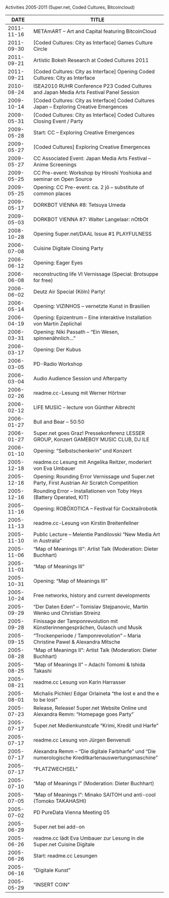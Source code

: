 Activities 2005-2011 (5uper.net, Coded Cultures, Bitcoincloud)

| DATE       | TITLE                                                                                              |
| ---------- | -------------------------------------------------------------------------------------------------- |
| 2011-11-16 | METAmART – Art and Capital featuring BitcoinCloud                                                  |
| 2011-09-30 | [Coded Cultures: City as Interface] Games Culture Circle                                           |
| 2011-09-21 | Artistic Bokeh Research at Coded Cultures 2011                                                     | 
| 2011-09-21 | [Coded Cultures: City as Interface] Opening Coded Cultures: City as Interface                      |
| 2010-08-24 | ISEA2010 RUHR Conference P23 Coded Cultures and Japan Media Arts Festival Panel Session            |
| 2009-10-14 | [Coded Cultures: City as Interface] Coded Cultures Japan – Exploring Creative Emergences           |
| 2009-05-31 | [Coded Cultures: City as Interface] Coded Cultures Closing Event / Party                           |
| 2009-05-28 | Start: CC – Exploring Creative Emergences                                                          |
| 2009-05-27 | [Coded Cultures] Exploring Creative Emergences                                                     |
| 2009-05-27 | CC Associated Event: Japan Media Arts Festival – Anime Screenings                                  |
| 2009-05-25 | CC Pre-event: Workshop by Hiroshi Yoshioka and seminar on Open Source                              |
| 2009-05-25 | Opening: CC Pre-event: ca. 2 jō – substitute of common places                                      |
| 2009-05-17 | DORKBOT VIENNA #8: Tetsuya Umeda                                                                   |
| 2009-05-03 | DORKBOT VIENNA #7: Walter Langelaar: nOtbOt                                                        |
| 2008-10-28 | Opening 5uper.net/DAAL Issue #1 PLAYFULNESS                                                        |
| 2006-07-08 | Cuisine Digitale Closing Party                                                                     |
| 2006-06-12 | Opening: Eager Eyes                                                                                |
| 2006-06-08 | reconstructing life VI Vernissage (Special: Brotsuppe for free)                                    |
| 2006-06-02 | Deutz Air Special (Köln) Party!                                                                    |
| 2006-05-14 | Opening: VIZINHOS – vernetzte Kunst in Brasilien                                                   |
| 2006-04-19 | Opening: Epizentrum – Eine interaktive Installation von Martin Zeplichal                           |
| 2006-03-31 | Opening: Niki Passath – “Ein Wesen, spinnenähnlich…”                                               |
| 2006-03-17 | Opening: Der Kubus                                                                                 |
| 2006-03-05 | PD-Radio Workshop                                                                                  |
| 2006-03-04 | Audio Audience Session und Afterparty                                                              |
| 2006-02-26 | readme.cc-Lesung mit Werner Hörtner                                                                |
| 2006-02-12 | LIFE MUSIC – lecture von Günther Albrecht                                                          |
| 2006-01-27 | Bull and Bear – 50:50                                                                              |
| 2006-01-27 | 5uper.net goes Graz! Pressekonferenz LESSER GROUP, Konzert GAMEBOY MUSIC CLUB, DJ ILE              |
| 2006-01-10 | Opening: “Selbstschenkerin” und Konzert                                                            |
| 2005-12-18 | readme.cc Lesung mit Angelika Reitzer, moderiert von Eva Umbauer                                   |
| 2005-12-16 | Opening: Rounding Error Vernissage und 5uper.net Party, First Austrian Air Scratch Competition     |
| 2005-12-16 | Rounding Error – Installationen von Toby Heys (Battery Operated, KIT)                              |
| 2005-11-16 | Opening: ROBÖXOTICA – Festival für Cocktailrobotik                                                 |
| 2005-11-13 | readme.cc-Lesung von Kirstin Breitenfellner                                                        |
| 2005-11-10 | Public Lecture – Melentie Pandilovski “New Media Art in Australia”                                 |
| 2005-11-06 | “Map of Meanings III”: Artist Talk (Moderation: Dieter Buchhart)                                   |
| 2005-11-01 | “Map of Meanings III”                                                                              |
| 2005-10-31 | Opening: “Map of Meanings III”                                                                     |
| 2005-10-24 | Free networks, history and current developments                                                    |
| 2005-09-29 | “Der Daten Eden” – Tomislav Stejpanovic, Martin Wenko und Christian Streinz                        |
| 2005-09-28 | Finissage der Tamponrevolution mit Künstlerinnengesprächen, Gulasch und Musik                      |
| 2005-09-15 | “Trockenperiode / Tamponrevolution” – Maria Christine Pawel & Alexandra Mitsche                    |
| 2005-08-28 | “Map of Meanings II”: Artist Talk (Moderation: Dieter Buchhart)                                    |
| 2005-08-25 | “Map of Meanings II” – Adachi Tomomi & Ishida Takashi                                              |
| 2005-08-21 | readme.cc Lesung von Karin Harrasser                                                               |
| 2005-08-01 | Michalis Pichler/ Edgar Orlaineta “the lost e and the e to be lost”                                |
| 2005-07-23 | Release, Release! 5uper.net Website Online und Alexandra Remm: “Homepage goes Party”               |
| 2005-07-17 | 5uper.net Medienkunstcafe “Krimi, Kredit und Harfe”                                                |
| 2005-07-17 | readme.cc Lesung von Jürgen Benvenuti                                                              |
| 2005-07-17 | Alexandra Remm – “Die digitale Farbharfe” und “Die numerologische Kreditkartenauswertungsmaschine” |
| 2005-07-17 | “PLATZWECHSEL”                                                                                     |
| 2005-07-10 | “Map of Meanings I” (Moderation: Dieter Buchhart)                                                  |
| 2005-07-05 | “Map of Meanings I”: Minako SAITOH und anti-cool (Tomoko TAKAHASHI)                                |
| 2005-07-02 | PD PureData Vienna Meeting 05                                                                      |
| 2005-06-29 | 5uper.net bei add-on                                                                               |
| 2005-06-26 | readme.cc lädt Eva Umbauer zur Lesung in die 5uper.net Cuisine Digitale                            |
| 2005-06-26 | Start: readme.cc Lesungen                                                                          |
| 2005-06-16 | “Digitale Kunst”                                                                                   |
| 2005-05-29 | “INSERT COIN”                                                                                      |
